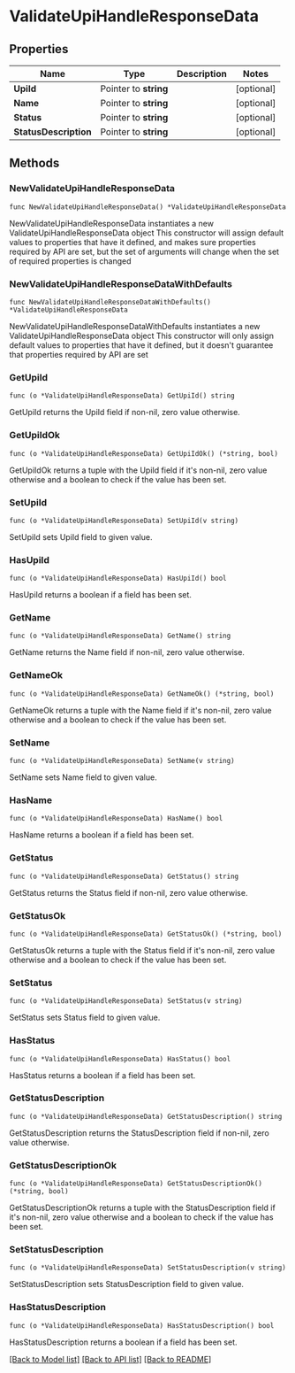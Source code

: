 # ValidateUpiHandleResponseData

## Properties

Name | Type | Description | Notes
------------ | ------------- | ------------- | -------------
**UpiId** | Pointer to **string** |  | [optional] 
**Name** | Pointer to **string** |  | [optional] 
**Status** | Pointer to **string** |  | [optional] 
**StatusDescription** | Pointer to **string** |  | [optional] 

## Methods

### NewValidateUpiHandleResponseData

`func NewValidateUpiHandleResponseData() *ValidateUpiHandleResponseData`

NewValidateUpiHandleResponseData instantiates a new ValidateUpiHandleResponseData object
This constructor will assign default values to properties that have it defined,
and makes sure properties required by API are set, but the set of arguments
will change when the set of required properties is changed

### NewValidateUpiHandleResponseDataWithDefaults

`func NewValidateUpiHandleResponseDataWithDefaults() *ValidateUpiHandleResponseData`

NewValidateUpiHandleResponseDataWithDefaults instantiates a new ValidateUpiHandleResponseData object
This constructor will only assign default values to properties that have it defined,
but it doesn't guarantee that properties required by API are set

### GetUpiId

`func (o *ValidateUpiHandleResponseData) GetUpiId() string`

GetUpiId returns the UpiId field if non-nil, zero value otherwise.

### GetUpiIdOk

`func (o *ValidateUpiHandleResponseData) GetUpiIdOk() (*string, bool)`

GetUpiIdOk returns a tuple with the UpiId field if it's non-nil, zero value otherwise
and a boolean to check if the value has been set.

### SetUpiId

`func (o *ValidateUpiHandleResponseData) SetUpiId(v string)`

SetUpiId sets UpiId field to given value.

### HasUpiId

`func (o *ValidateUpiHandleResponseData) HasUpiId() bool`

HasUpiId returns a boolean if a field has been set.

### GetName

`func (o *ValidateUpiHandleResponseData) GetName() string`

GetName returns the Name field if non-nil, zero value otherwise.

### GetNameOk

`func (o *ValidateUpiHandleResponseData) GetNameOk() (*string, bool)`

GetNameOk returns a tuple with the Name field if it's non-nil, zero value otherwise
and a boolean to check if the value has been set.

### SetName

`func (o *ValidateUpiHandleResponseData) SetName(v string)`

SetName sets Name field to given value.

### HasName

`func (o *ValidateUpiHandleResponseData) HasName() bool`

HasName returns a boolean if a field has been set.

### GetStatus

`func (o *ValidateUpiHandleResponseData) GetStatus() string`

GetStatus returns the Status field if non-nil, zero value otherwise.

### GetStatusOk

`func (o *ValidateUpiHandleResponseData) GetStatusOk() (*string, bool)`

GetStatusOk returns a tuple with the Status field if it's non-nil, zero value otherwise
and a boolean to check if the value has been set.

### SetStatus

`func (o *ValidateUpiHandleResponseData) SetStatus(v string)`

SetStatus sets Status field to given value.

### HasStatus

`func (o *ValidateUpiHandleResponseData) HasStatus() bool`

HasStatus returns a boolean if a field has been set.

### GetStatusDescription

`func (o *ValidateUpiHandleResponseData) GetStatusDescription() string`

GetStatusDescription returns the StatusDescription field if non-nil, zero value otherwise.

### GetStatusDescriptionOk

`func (o *ValidateUpiHandleResponseData) GetStatusDescriptionOk() (*string, bool)`

GetStatusDescriptionOk returns a tuple with the StatusDescription field if it's non-nil, zero value otherwise
and a boolean to check if the value has been set.

### SetStatusDescription

`func (o *ValidateUpiHandleResponseData) SetStatusDescription(v string)`

SetStatusDescription sets StatusDescription field to given value.

### HasStatusDescription

`func (o *ValidateUpiHandleResponseData) HasStatusDescription() bool`

HasStatusDescription returns a boolean if a field has been set.


[[Back to Model list]](../README.md#documentation-for-models) [[Back to API list]](../README.md#documentation-for-api-endpoints) [[Back to README]](../README.md)


